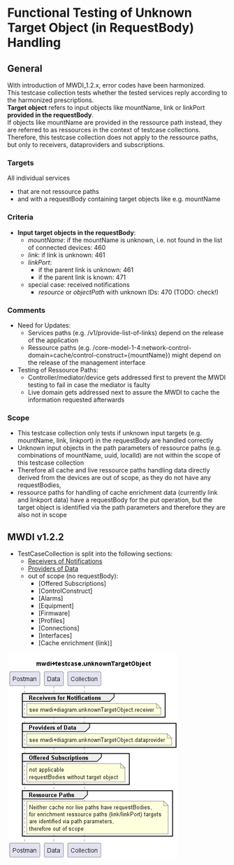 # Functional Testing of Unknown Target Object (in RequestBody) Handling

## General
With introduction of MWDI_1.2.x, error codes have been harmonized.  
This testcase collection tests whether the tested services reply according to the harmonized prescriptions.  
**Target object** refers to input objects like mountName, link or linkPort **provided in the requestBody**.  
If objects like mountName are provided in the ressource path instead, they are referred to as ressources in the context of testcase collections.
Therefore, this testcase collection does not apply to the ressource paths, but only to receivers, dataproviders and subscriptions.

### Targets
All individual services
- that are not ressource paths
- and with a requestBody containing target objects like e.g. mountName

### Criteria
- **Input target objects in the requestBody**:
  - *mountName*: if the mountName is unknown, i.e. not found in the list of connected devices: 460
  - *link*: if link is unknown: 461
  - *linkPort*:
    - if the parent link is unknown: 461
    - if the parent link is known: 471
  - special case: received notifications
    - *resource* or *objectPath* with unknown IDs: 470 (TODO: check!)  

### Comments  
- Need for Updates:  
  - Services paths (e.g. /v1/provide-list-of-links) depend on the release of the application  
  - Ressource paths (e.g. /core-model-1-4:network-control-domain=cache/control-construct={mountName}) might depend on the release of the management interface  
- Testing of Ressource Paths:  
  - Controller/mediator/device gets addressed first to prevent the MWDI testing to fail in case the mediator is faulty  
  - Live domain gets addressed next to assure the MWDI to cache the information requested afterwards

### Scope
- This testcase collection only tests if unknown input targets (e.g. mountName, link, linkport) in the requestBody are handled correctly
- Unknown input objects in the path parameters of ressource paths (e.g. combinations of mountName, uuid, localId) are not within the scope of this testcase collection
- Therefore all cache and live ressource paths handling data directly derived from the devices are out of scope, as they do not have any requestBodies,
- ressource paths for handling of cache enrichment data (currently link and linkport data) have a requestBody for the put operation, but the target object is identified via the path parameters and therefore they are also not in scope


## MWDI v1.2.2  
- TestCaseCollection is split into the following sections:  
  - [Receivers of Notifications](./v1.2.2/Receiver/)  
  - [Providers of Data](./v1.2.2/Dataprovider/)  
  - out of scope (no requestBody):
      - [Offered Subscriptions]  
      - [ControlConstruct]
      - [Alarms]  
      - [Equipment]  
      - [Firmware]  
      - [Profiles]  
      - [Connections]  
      - [Interfaces]  
      - [Cache enrichment (link)]

![Overview](./mwdi+diagram.unknownTargetObject.png)  


